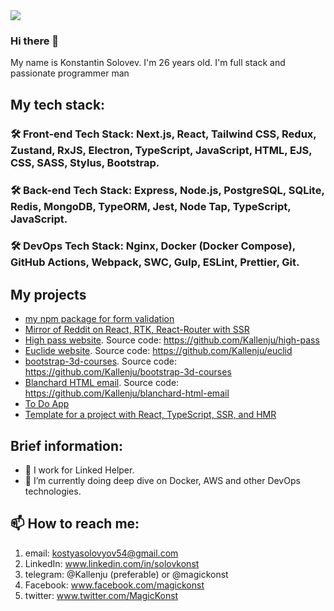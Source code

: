 <img src="https://www.codewars.com/users/Kallenju/badges/large">

### Hi there 👋
My name is Konstantin Solovev. I'm 26 years old. I'm full stack and passionate programmer man

## My tech stack:
### 🛠️ Front-end Tech Stack: Next.js, React, Tailwind CSS, Redux, Zustand, RxJS, Electron, TypeScript, JavaScript, HTML, EJS, CSS, SASS, Stylus, Bootstrap.
### 🛠️ Back-end Tech Stack: Express, Node.js, PostgreSQL, SQLite, Redis, MongoDB, TypeORM, Jest, Node Tap, TypeScript, JavaScript.
### 🛠️ DevOps Tech Stack: Nginx, Docker (Docker Compose), GitHub Actions, Webpack, SWC, Gulp, ESLint, Prettier, Git.


## My projects
- [my npm package for form validation](https://github.com/Kallenju/simpower-validation)
- [Mirror of Reddit on React, RTK, React-Router with SSR](https://github.com/Kallenju/reddit-mirror)
- [High pass website](https://kallenju.github.io/high-pass/). Source code: https://github.com/Kallenju/high-pass
- [Euclide website](https://kallenju.github.io/euclid/). Source code: https://github.com/Kallenju/euclid
- [bootstrap-3d-courses](https://kallenju.github.io/bootstrap-3d-courses/). Source code: https://github.com/Kallenju/bootstrap-3d-courses
- [Blanchard HTML email](https://kallenju.github.io/blanchard-html-email/). Source code: https://github.com/Kallenju/blanchard-html-email
- [To Do App](https://github.com/Kallenju/ToDoApp)
- [Template for a project with React, TypeScript, SSR, and HMR](https://github.com/Kallenju/template-for-react-ts-ssr-hmr)


## Brief information:
- 💼 I work for Linked Helper.
- 🌱 I’m currently doing deep dive on Docker, AWS and other DevOps technologies.


## 📫 How to reach me:
1) email: kostyasolovyov54@gmail.com
2) LinkedIn: www.linkedin.com/in/solovkonst
3) telegram: @Kallenju (preferable) or @magickonst
4) Facebook: www.facebook.com/magickonst
5) twitter: www.twitter.com/MagicKonst
